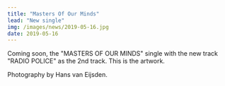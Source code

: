 ```yaml
---
title: "Masters Of Our Minds"
lead: "New single"
img: /images/news/2019-05-16.jpg
date: 2019-05-16
---
```


<p>Coming soon, the "MASTERS OF OUR MINDS" single with the new track "RADIO POLICE" as the 2nd track. This is the artwork.</p>

<p>Photography by Hans van Eijsden.</p>
